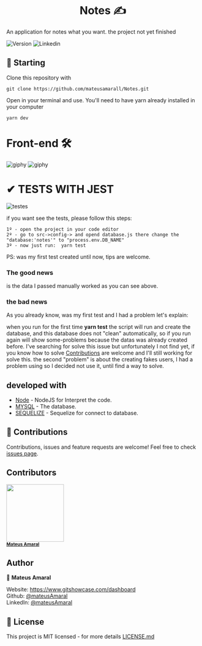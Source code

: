 <h1 align="center"> Notes ✍ </h1>

An application for notes what you want. the project not yet finished

<p>
  <img alt="Version" src="https://img.shields.io/badge/version-1.0.0-blue.svg?cacheSeconds=2592000" />
  <img alt="Linkedin" src="https://img.shields.io/github/followers/mateusamarall?style=social" />
</p>

## 🎯 Starting

Clone this repository with

```
git clone https://github.com/mateusamarall/Notes.git
```

Open in your terminal and use. You'll need to have yarn already installed in your computer

```
yarn dev
```



# Front-end 🛠
![giphy](https://user-images.githubusercontent.com/37390930/82495456-80e3cd80-9ac1-11ea-8a6e-306ab5d3b3ff.gif)
![giphy](https://user-images.githubusercontent.com/37390930/82845690-e538cf80-9ebb-11ea-886c-2873f8410af6.gif)

# ✔ TESTS WITH JEST 

![testes](https://user-images.githubusercontent.com/37390930/82394682-0e6ee100-9a20-11ea-8ff7-96938fc733e0.PNG)

if you want see the tests, please follow this steps:
```
1º - open the project in your code editor 
2º - go to src->config-> and opend database.js there change the "database:'notes'" to "process.env.DB_NAME"  
3º - now just run:  yarn test
```

PS: was my first test created until now, tips are welcome.

<h3>The good news</h3> <p>is the data I passed  manually worked as you can see above.</p>

 <h3>the bad news</h3>
As you already know, was my first test and I had a problem let's explain:
<br/>
<p>when you run for the first time <b>yarn test</b> the script will run and create the database, and this database does not "clean" automatically, so if you run again will show some-problems because the datas was already created before. I've searching for solve this issue but unfortunately I not find yet, if you know how to solve <a href="https://github.com/mateusamarall/Notes/issues"> Contributions</a> are welcome and I'll still working for solve this. the second "problem" is about the creating fakes users, I had a problem using so I decided not use it, until find a way to solve.</p>


## developed with

- [Node](https://nodejs.org/en/) - NodeJS for Interpret the code.
- [MYSQL](https://www.mysql.com/) - The database.
- [SEQUELIZE](https://sequelize.org/) - Sequelize for connect to database.

## 🤝 Contributions

Contributions, issues and feature requests are welcome!
Feel free to check [issues page](https://github.com/mateusamarall/Notes/issues).

## Contributors

<img src="https://user-images.githubusercontent.com/37390930/81833478-27562e80-9516-11ea-82a8-f9c38380f35c.png" width="150px;"/><br /><sub><b><a href="https://github.com/mateusamarall">Mateus Amaral</a></b></sub>

## Author

👤 **Mateus Amaral**

Website: https://www.gitshowcase.com/dashboard <br/>
Github: [@mateusAmaral](https://github.com/mateusamarall) <br/>
LinkedIn: [@mateusAmaral](https://www.linkedin.com/in/mateus-passos-amaral/)

## 📝 License

This project is MIT licensed - for more details [LICENSE.md](LICENSE.md)
